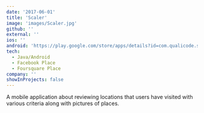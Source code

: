 ```yaml
---
date: '2017-06-01'
title: 'Scaler'
image: 'images/Scaler.jpg'
github: ''
external: ''
ios: ''
android: 'https://play.google.com/store/apps/details?id=com.qualicode.scaler'
tech:
  - Java/Android
  - Facebook Place
  - Foursquare Place
company: ''
showInProjects: false
---
```


A mobile application about reviewing locations that users have visited with various criteria along with pictures of places.
